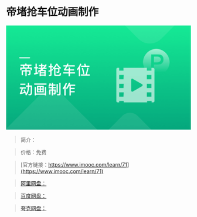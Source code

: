 # 帝堵抢车位动画制作

![img](../../assets/5fe442dc000158ab05400304.jpg)

> 简介：

> 价格：免费

> [官方链接：https://www.imooc.com/learn/71](https://www.imooc.com/learn/71)

> [阿里网盘：]()

> [百度网盘：]()

> [夸克网盘：]()
